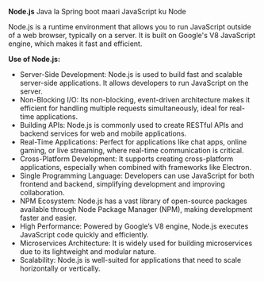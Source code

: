 **Node.js** Java la Spring boot maari JavaScript ku Node

Node.js is a runtime environment that allows you to run JavaScript outside of a web browser, typically on a server. It is built on Google's V8 JavaScript engine, which makes it fast and efficient.

**Use of Node.js:**
* Server-Side Development: Node.js is used to build fast and scalable server-side applications. It allows developers to run JavaScript on the server.
* Non-Blocking I/O: Its non-blocking, event-driven architecture makes it efficient for handling multiple requests simultaneously, ideal for real-time applications.
* Building APIs: Node.js is commonly used to create RESTful APIs and backend services for web and mobile applications.
* Real-Time Applications: Perfect for applications like chat apps, online gaming, or live streaming, where real-time communication is critical.
* Cross-Platform Development: It supports creating cross-platform applications, especially when combined with frameworks like Electron.
* Single Programming Language: Developers can use JavaScript for both frontend and backend, simplifying development and improving collaboration.
* NPM Ecosystem: Node.js has a vast library of open-source packages available through Node Package Manager (NPM), making development faster and easier.
* High Performance: Powered by Google’s V8 engine, Node.js executes JavaScript code quickly and efficiently.
* Microservices Architecture: It is widely used for building microservices due to its lightweight and modular nature.
* Scalability: Node.js is well-suited for applications that need to scale horizontally or vertically.
